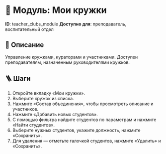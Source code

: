 # 📘 Модуль: Мои кружки
**ID**: teacher_clubs_module
**Доступно для**: преподаватель, воспитательный отдел

## 📝 Описание
Управление кружками, кураторами и участниками. Доступен преподавателям, назначенным руководителями кружков.

## 🪜 Шаги
1. Откройте вкладку «Мои кружки».
2. Выберите кружок из списка.
3. Нажмите «Состав объединения», чтобы просмотреть описание и участников.
4. Нажмите «Добавить новых студентов».
5. С помощью фильтра найдите студентов по параметрам и нажмите «Найти студентов».
6. Выберите нужных студентов, укажите должность, нажмите «Сохранить».
7. Для удаления — отметьте галочкой студентов, нажмите «Удалить» и «Сохранить».
